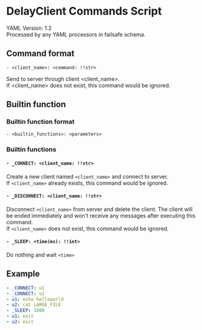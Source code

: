 # DelayClient Commands Script
YAML Version: 1.2   
Processed by any YAML processors in failsafe schema.

## Command format
```
- <client_name>: <command: !!str>
```
Send <command> to server through client <client_name>.   
If <client_name> does not exist, this command would be ignored.

## Builtin function
### Builtin function format
```
- <builtin_functions>: <parameters>
```
### Builtin functions

#### `- _CONNECT: <client_name: !!str>`

Create a new client named `<client_name>` and connect to server.   
If `<client_name>` already exists, this command would be ignored.

#### `- _DISCONNECT: <client_name: !!str>`

Disconnect `<client_name>` from server and delete the client. The client will be ended immediately and won't receive any messages after executing this command.   
If `<client_name>` does not exist, this command would be ignored.

#### `- _SLEEP: <time(ms): !!int>`
Do nothing and wait `<time>`

## Example
```yaml
- _CONNECT: u1
- _CONNECT: u2
- u1: echo helloworld
- u2: cat LARGE_FILE
- _SLEEP: 1000
- u1: exit
- u2: exit
```
